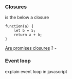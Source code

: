 ### Closures

is the below a closure 

```
function(a) {
    let b = 5;
    return a + b;
}
```

[Are promises closures](https://stackoverflow.com/questions/18471826/is-promise-a-closure#targetText=This%20means%20that%20not%20only,possibly%20an%20entirely%20different%20context.&targetText=Closures%20and%20Promise%20are%20different,done%20on%20an%20asynchronous%20action.) ? -

### Event loop

explain event loop in javascript